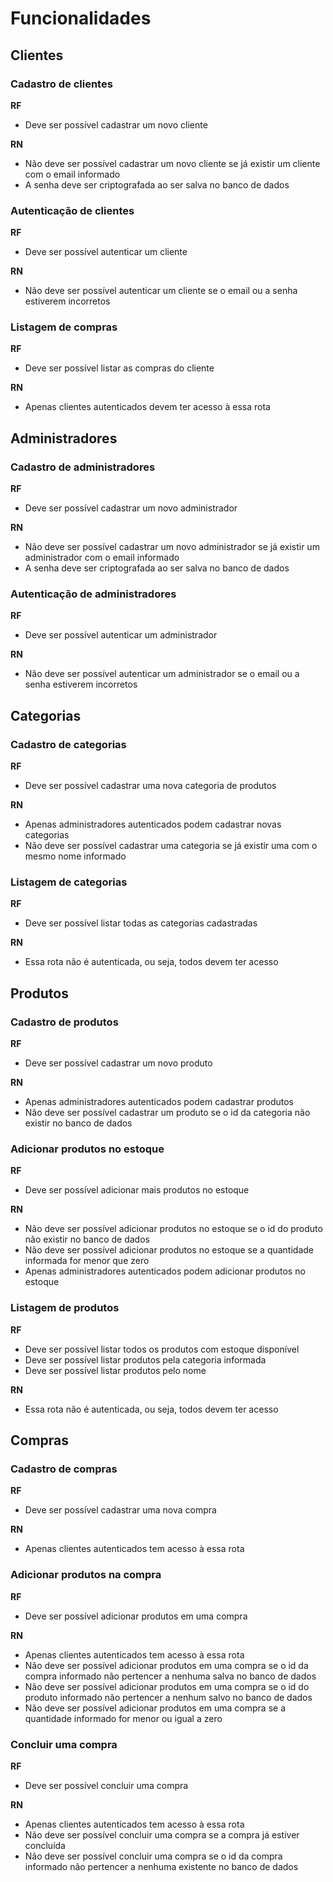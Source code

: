 # Funcionalidades

## Clientes

### Cadastro de clientes
**RF**
- Deve ser possível cadastrar um novo cliente

**RN**
- Não deve ser possível cadastrar um novo cliente se já existir um cliente com o email informado
- A senha deve ser criptografada ao ser salva no banco de dados

### Autenticação de clientes
**RF**
- Deve ser possível autenticar um cliente

**RN**
- Não deve ser possível autenticar um cliente se o email ou a senha estiverem incorretos

### Listagem de compras
**RF**
- Deve ser possível listar as compras do cliente

**RN**
- Apenas clientes autenticados devem ter acesso à essa rota

## Administradores

### Cadastro de administradores
**RF**
- Deve ser possível cadastrar um novo administrador

**RN**
- Não deve ser possível cadastrar um novo administrador se já existir um administrador com o email informado
- A senha deve ser criptografada ao ser salva no banco de dados

### Autenticação de administradores
**RF**
- Deve ser possível autenticar um administrador

**RN**
- Não deve ser possível autenticar um administrador se o email ou a senha estiverem incorretos

## Categorias

### Cadastro de categorias
**RF**
- Deve ser possível cadastrar uma nova categoria de produtos

**RN**
- Apenas administradores autenticados podem cadastrar novas categorias
- Não deve ser possível cadastrar uma categoria se já existir uma com o mesmo nome informado

### Listagem de categorias 
**RF**
- Deve ser possível listar todas as categorias cadastradas

**RN**
- Essa rota não é autenticada, ou seja, todos devem ter acesso

## Produtos

### Cadastro de produtos
**RF**
- Deve ser possível cadastrar um novo produto

**RN**
- Apenas administradores autenticados podem cadastrar produtos
- Não deve ser possível cadastrar um produto se o id da categoria não existir no banco de dados

### Adicionar produtos no estoque
**RF**
- Deve ser possível adicionar mais produtos no estoque

**RN**
- Não deve ser possível adicionar produtos no estoque se o id do produto não existir no banco de dados
- Não deve ser possível adicionar produtos no estoque se a quantidade informada for menor que zero
- Apenas administradores autenticados podem adicionar produtos no estoque

### Listagem de produtos
**RF**
- Deve ser possível listar todos os produtos com estoque disponível
- Deve ser possível listar produtos pela categoria informada
- Deve ser possível listar produtos pelo nome

**RN**
- Essa rota não é autenticada, ou seja, todos devem ter acesso

## Compras

### Cadastro de compras
**RF**
- Deve ser possível cadastrar uma nova compra

**RN**
- Apenas clientes autenticados tem acesso à essa rota

### Adicionar produtos na compra
**RF**
- Deve ser possível adicionar produtos em uma compra

**RN**
- Apenas clientes autenticados tem acesso à essa rota
- Não deve ser possível adicionar produtos em uma compra se o id da compra informado não pertencer a nenhuma salva no banco de dados
- Não deve ser possível adicionar produtos em uma compra se o id do produto informado não pertencer a nenhum salvo no banco de dados
- Não deve ser possível adicionar produtos em uma compra se a quantidade informado for menor ou igual a zero

### Concluir uma compra
**RF** 
- Deve ser possível concluir uma compra

**RN**
- Apenas clientes autenticados tem acesso à essa rota
- Não deve ser possível concluir uma compra se a compra já estiver concluída
- Não deve ser possível concluir uma compra se o id da compra informado não pertencer a nenhuma existente no banco de dados